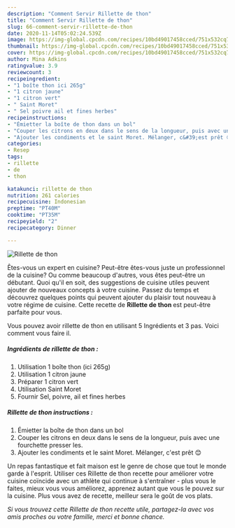 ```yaml
---
description: "Comment Servir Rillette de thon"
title: "Comment Servir Rillette de thon"
slug: 66-comment-servir-rillette-de-thon
date: 2020-11-14T05:02:24.539Z
image: https://img-global.cpcdn.com/recipes/10bd49017458cced/751x532cq70/rillette-de-thon-photo-principale-de-la-recette.jpg
thumbnail: https://img-global.cpcdn.com/recipes/10bd49017458cced/751x532cq70/rillette-de-thon-photo-principale-de-la-recette.jpg
cover: https://img-global.cpcdn.com/recipes/10bd49017458cced/751x532cq70/rillette-de-thon-photo-principale-de-la-recette.jpg
author: Mina Adkins
ratingvalue: 3.9
reviewcount: 3
recipeingredient:
- "1 boîte thon ici 265g"
- "1 citron jaune"
- "1 citron vert"
- " Saint Moret"
- " Sel poivre ail et fines herbes"
recipeinstructions:
- "Émietter la boîte de thon dans un bol"
- "Couper les citrons en deux dans le sens de la longueur, puis avec une fourchette presser les."
- "Ajouter les condiments et le saint Moret. Mélanger, c&#39;est prêt 😊"
categories:
- Resep
tags:
- rillette
- de
- thon

katakunci: rillette de thon 
nutrition: 261 calories
recipecuisine: Indonesian
preptime: "PT40M"
cooktime: "PT35M"
recipeyield: "2"
recipecategory: Dinner

---
```



![Rillette de thon](https://img-global.cpcdn.com/recipes/10bd49017458cced/751x532cq70/rillette-de-thon-photo-principale-de-la-recette.jpg)

Êtes-vous un expert en cuisine? Peut-être êtes-vous juste un professionnel de la cuisine? Ou comme beaucoup d'autres, vous êtes peut-être un débutant. Quoi qu'il en soit, des suggestions de cuisine utiles peuvent ajouter de nouveaux concepts à votre cuisine. Passez du temps et découvrez quelques points qui peuvent ajouter du plaisir tout nouveau à votre régime de cuisine. Cette recette de <strong> Rillette de thon </strong> est peut-être parfaite pour vous.

<!--inarticleads1-->

Vous pouvez avoir rillette de thon en utilisant 5 Ingrédients et 3 pas. Voici comment vous faire il.

##### Ingrédients de rillette de thon :

1. Utilisation 1 boîte thon (ici 265g)
1. Utilisation 1 citron jaune
1. Préparer 1 citron vert
1. Utilisation  Saint Moret
1. Fournir  Sel, poivre, ail et fines herbes




<!--inarticleads2-->

##### Rillette de thon instructions :

1. Émietter la boîte de thon dans un bol
1. Couper les citrons en deux dans le sens de la longueur, puis avec une fourchette presser les.
1. Ajouter les condiments et le saint Moret. Mélanger, c&#39;est prêt 😊




<!--inarticleads1-->

<p>
Un repas fantastique et fait maison est le genre de chose que tout le monde garde à l'esprit. Utiliser ces Rillette de thon recette pour améliorer votre cuisine coïncide avec un athlète qui continue à s'entraîner - plus vous le faites, mieux vous vous améliorez, apprenez autant que vous le pouvez sur la cuisine. Plus vous avez de recette, meilleur sera le goût de vos plats.
</p>

<p>
<i>Si vous trouvez cette Rillette de thon recette utile, partagez-la avec vos amis proches ou votre famille, merci et bonne chance.</i>
</p>

